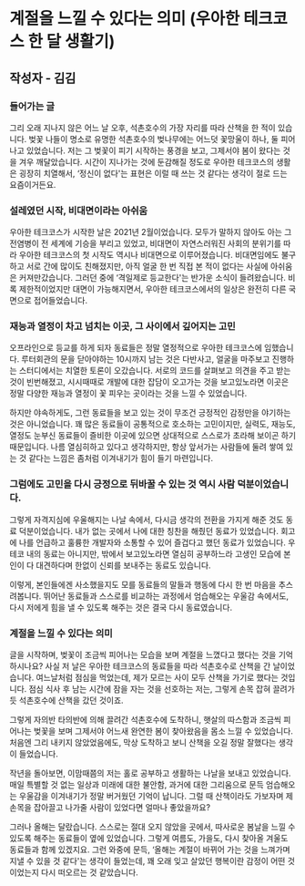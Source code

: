 # 계절을 느낄 수 있다는 의미 (우아한 테크코스 한 달 생활기)
## 작성자 - 김김

### 들어가는 글

그리 오래 지나지 않은 어느 날 오후, 석촌호수의 가장 자리를 따라 산책을 한 적이 있습니다. 벚꽃 나들이 명소로 유명한 석촌호수의 벚나무에는 어느덧 꽃망울이 하나, 둘 피어나고 있었습니다. 저는 그 벚꽃이 피기 시작하는 풍경을 보고, 그제서야 봄이 왔다는 것을 겨우 깨달았습니다. 시간이 지나가는 것에 둔감해질 정도로 우아한 테크코스의 생활은 굉장히 치열해서, ‘정신이 없다'는 표현은 이럴 때 쓰는 것 같다는 생각이 절로 드는 요즘이거든요.

### 설레였던 시작, 비대면이라는 아쉬움

우아한 테크코스가 시작한 날은 2021년 2월이었습니다. 모두가 말하지 않아도 아는 그 전염병이 전 세계에 기승을 부리고 있었고, 비대면이 자연스러워진 사회의 분위기를 따라 우아한 테크코스의 첫 시작도 역시나 비대면으로 이루어졌습니다. 비대면임에도 불구하고 서로 간에 많이도 친해졌지만, 아직 얼굴 한 번 직접 본 적이 없다는 사실에 아쉬움은 커져만갔습니다. 그러던 중에 ‘격일제로 등교한다'는 반가운 소식이 들려왔습니다. 비록 제한적이었지만 대면이 가능해지면서, 우아한 테크코스에서의 일상은 완전히 다른 국면으로 접어들었습니다.

### 재능과 열정이 차고 넘치는 이곳, 그 사이에서 깊어지는 고민

오프라인으로 등교를 하게 되자 동료들은 정말 열정적으로 우아한 테크코스에 임했습니다. 루터회관의 문을 닫아야하는 10시까지 남는 것은 다반사고, 얼굴을 마주보고 진행하는 스터디에서는 치열한 토론이 오갔습니다. 서로의 코드를 살펴보고 의견을 주고 받는 것이 빈번해졌고, 시시때때로 개발에 대한 잡담이 오고가는 것을 보고있노라면 이곳은 정말 다양한 재능과 열정이 꽃 피우는 곳이라는 것을 느낄 수 있었습니다.

하지만 야속하게도, 그런 동료들을 보고 있는 것이 무조건 긍정적인 감정만을 야기하는 것은 아니었습니다. 꽤 많은 동료들이 공통적으로 호소하는 고민이지만, 실력도, 재능도, 열정도 눈부신 동료들이 즐비한 이곳에 있으면 상대적으로 스스로가 초라해 보이곤 하기 때문입니다. 나름 열심히하고 있다고 생각하지만, 항상 앞서가는 사람들에 둘려 쌓여 있는 것 같다는 느낌은 좀처럼 이겨내기가 힘이 들기 마련입니다.

### 그럼에도 고민을 다시 긍정으로 뒤바꿀 수 있는 것 역시 사람 덕분이었습니다.

그렇게 자격지심에 우울해지는 나날 속에서, 다시금 생각의 전환을 가지게 해준 것도 동료 덕분이었습니다. 내가 없는 곳에서 나에 대한 칭찬을 해줬던 동료가 있었습니다. 회고에 나를 언급하고 훌륭한 개발자와 소통할 수 있어 즐겁다고 했던 동료가 있었습니다. 우테코 내의 동료는 아니지만, 밖에서 보고있노라면  열심히 공부하느라 고생인 모습에 본인이 다 대견하다며 한없이 신뢰를 보내주는 동료도 있습니다.

이렇게, 본인들에겐 사소했을지도 모를 동료들의 말들과 행동에 다시 한 번 마음을 추스려봅니다. 뛰어난 동료들과 스스로를 비교하는 과정에서 엄습해오는 우울감 속에서도, 다시 저에게 힘을 낼 수 있도록 해주는 것은 결국 다시 동료였습니다.

### 계절을 느낄 수 있다는 의미

글을 시작하며, 벚꽃이 조금씩 피어나는 모습을 보며 계절을 느꼈다고 했다는 것을 기억하시나요? 사실 저 날은 우아한 테크코스의 동료들을 따라 석촌호수로 산책을 간 날이었습니다. 여느날처럼 점심을 먹었는데, 제가 모르는 사이 모두 산책을 가기로 했다는 것입니다. 점심 식사 후 남는 시간에 잠을 자는 것을 선호하는 저는, 그렇게 손목 잡혀 끌려가듯 석촌호수에 산책을 갔던 것이죠.

그렇게 자의반 타의반에 의해 끌려간 석촌호수에 도착하니, 햇살의 따스함과 조금씩 피어나는 벚꽃을 보며 그제서야 어느새 완연한 봄이 찾아왔음을 몸소 느낄 수 있었습니다. 처음엔 그리 내키지 않았었음에도, 막상 도착하고 보니 산책을 오길 정말 잘했다는 생각이 들었습니다.

작년을 돌아보면, 이맘때쯤의 저는 홀로 공부하고 생활하는 나날을 보내고 있었습니다. 매일 특별할 것 없는 일상과 미래에 대한 불안함, 과거에 대한 그리움으로 문득 엄습해오는 우울감을 이겨내기가 정말 버거웠던 기억이 납니다. 그럴 때 산책이라도 가보자며 제 손목을 잡아끌고 나가줄 사람이 있었다면 얼마나 좋았을까요?

그러나 올해는 달랐습니다. 스스로는 절대 오지 않았을 곳에서, 따사로운 봄날을 느낄 수 있도록 해주는 동료들이 옆에 있었습니다. 그렇게 여름도, 가을도, 다시 찾아올 겨울도 동료들과 함께 있겠지요. 그런 와중에 문득, ‘올해는 계절이 바뀌어 가는 것을 느껴가며 지낼 수 있을 것 같다'는 생각이 들었는데, 꽤 오래 잊고 살았던 행복이란 감정이 어떤 것이었는지 다시 떠오르는 것 같았습니다.
